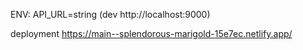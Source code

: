 ENV:
API_URL=string (dev http://localhost:9000)

deployment https://main--splendorous-marigold-15e7ec.netlify.app/
